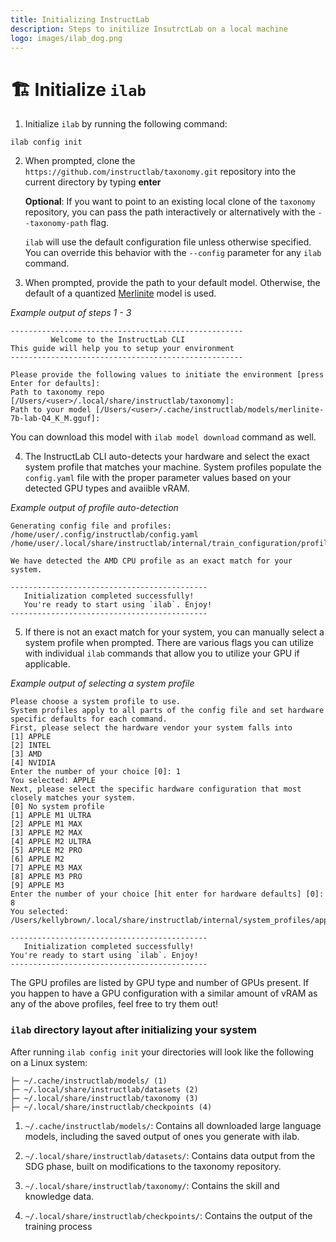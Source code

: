 ```yaml
---
title: Initializing InstructLab
description: Steps to initilize InsutrctLab on a local machine
logo: images/ilab_dog.png
---
```


# 🏗️ Initialize `ilab`

1) Initialize `ilab` by running the following command:

```shell
ilab config init
```

2) When prompted, clone the `https://github.com/instructlab/taxonomy.git` repository into the current directory by typing **enter**

   **Optional**: If you want to point to an existing local clone of the `taxonomy` repository, you can pass the path interactively or alternatively with the `--taxonomy-path` flag.

   `ilab` will use the default configuration file unless otherwise specified. You can override this behavior with the `--config` parameter for any `ilab` command.

3) When prompted, provide the path to your default model. Otherwise, the default of a quantized [Merlinite](https://huggingface.co/instructlab/merlinite-7b-lab-GGUF) model is used.

*Example output of steps 1 - 3*
```shell
----------------------------------------------------
         Welcome to the InstructLab CLI
This guide will help you to setup your environment
----------------------------------------------------

Please provide the following values to initiate the environment [press Enter for defaults]:
Path to taxonomy repo [/Users/<user>/.local/share/instructlab/taxonomy]:
Path to your model [/Users/<user>/.cache/instructlab/models/merlinite-7b-lab-Q4_K_M.gguf]:
```

You can download this model with `ilab model download` command as well.

4) The InstructLab CLI auto-detects your hardware and select the exact system profile that matches your machine. System profiles populate the `config.yaml` file with the proper parameter values based on your detected GPU types and avaiible vRAM.

*Example output of profile auto-detection*

```shell
Generating config file and profiles:
/home/user/.config/instructlab/config.yaml
/home/user/.local/share/instructlab/internal/train_configuration/profiles

We have detected the AMD CPU profile as an exact match for your system.

--------------------------------------------
   Initialization completed successfully!
   You're ready to start using `ilab`. Enjoy!
--------------------------------------------
``` 

5) If there is not an exact match for your system, you can manually select a system profile when prompted. There are various flags you can utilize with individual `ilab` commands that allow you to utilize your GPU if applicable.

*Example output of selecting a system profile*

```shell
Please choose a system profile to use.
System profiles apply to all parts of the config file and set hardware specific defaults for each command.
First, please select the hardware vendor your system falls into
[1] APPLE
[2] INTEL
[3] AMD
[4] NVIDIA
Enter the number of your choice [0]: 1
You selected: APPLE
Next, please select the specific hardware configuration that most closely matches your system.
[0] No system profile
[1] APPLE M1 ULTRA
[2] APPLE M1 MAX
[3] APPLE M2 MAX
[4] APPLE M2 ULTRA
[5] APPLE M2 PRO
[6] APPLE M2
[7] APPLE M3 MAX
[8] APPLE M3 PRO
[9] APPLE M3
Enter the number of your choice [hit enter for hardware defaults] [0]: 8
You selected: /Users/kellybrown/.local/share/instructlab/internal/system_profiles/apple/m3/m3_pro.yaml

--------------------------------------------
   Initialization completed successfully!
You're ready to start using `ilab`. Enjoy!
--------------------------------------------
```

The GPU profiles are listed by GPU type and number of GPUs present. If you happen to have a GPU configuration with a similar amount of vRAM as any of the above profiles, feel free to try them out!

### `ilab` directory layout after initializing your system

After running `ilab config init` your directories will look like the following on a Linux system:

```shell
├─ ~/.cache/instructlab/models/ (1)
├─ ~/.local/share/instructlab/datasets (2)
├─ ~/.local/share/instructlab/taxonomy (3)
├─ ~/.local/share/instructlab/checkpoints (4)
```

1) `~/.cache/instructlab/models/`: Contains all downloaded large language models, including the saved output of ones you generate with ilab.

2) `~/.local/share/instructlab/datasets/`: Contains data output from the SDG phase, built on modifications to the taxonomy repository.

3) `~/.local/share/instructlab/taxonomy/`: Contains the skill and knowledge data.

4) `~/.local/share/instructlab/checkpoints/`: Contains the output of the training process
